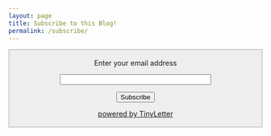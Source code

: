 ```yaml
---
layout: page
title: Subscribe to this Blog!
permalink: /subscribe/
---
```

 <form style="border:2px solid #ccc;padding:3px;text-align:center; background-color:#eee;" action="https://tinyletter.com/xuechendi" method="post" target="popupwindow" onsubmit="window.open('https://tinyletter.com/xuechendi', 'popupwindow', 'scrollbars=yes,width=800,height=600');return true">
	 <p><label for="tlemail">Enter your email address</label></p>
	 <p><input type="text" style="width:100%; max-width:300px;" name="email" id="tlemail" /></p>
	 <input type="hidden" value="1" name="embed"/>
	 <input type="submit" value="Subscribe" />
	 <p><a href="https://tinyletter.com" target="_blank">powered by TinyLetter</a></p>
 </form>

